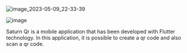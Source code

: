 ![image_2023-05-09_22-33-39](https://user-images.githubusercontent.com/88787993/237025167-b6c65fdd-d618-4054-ae64-211f253f9bb4.png)


![image](https://user-images.githubusercontent.com/88787993/237024892-97bbb24b-159a-4810-93b2-0a5b505285d0.png)

Saturn Qr  is a mobile application that has been developed with Flutter technology. In this application, it is possible to create a qr code and also scan a qr code.

